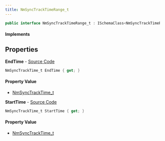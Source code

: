 ```yaml
---
title: NmSyncTrackTimeRange_t
---
```


```csharp
public interface NmSyncTrackTimeRange_t : ISchemaClass<NmSyncTrackTimeRange_t>, ISchemaField, ISchemaClass, INativeHandle
```

#### Implements

## Properties

**EndTime** - [Source Code](https://github.com/swiftly-solution/swiftlys2/blob/main/managed/src/SwiftlyS2.Generated/Schemas/Interfaces/NmSyncTrackTimeRange_t.cs#L18)

```csharp
NmSyncTrackTime_t EndTime { get; }
```

#### Property Value

- [NmSyncTrackTime_t](/docs/api/shared/schemadefinitions/nmsynctracktime_t)

**StartTime** - [Source Code](https://github.com/swiftly-solution/swiftlys2/blob/main/managed/src/SwiftlyS2.Generated/Schemas/Interfaces/NmSyncTrackTimeRange_t.cs#L16)

```csharp
NmSyncTrackTime_t StartTime { get; }
```

#### Property Value

- [NmSyncTrackTime_t](/docs/api/shared/schemadefinitions/nmsynctracktime_t)

